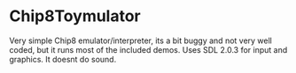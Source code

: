 # Chip8Toymulator
Very simple Chip8 emulator/interpreter, its a bit buggy and not very well coded, but it runs most of the included demos.
Uses SDL 2.0.3 for input and graphics. It doesnt do sound.
